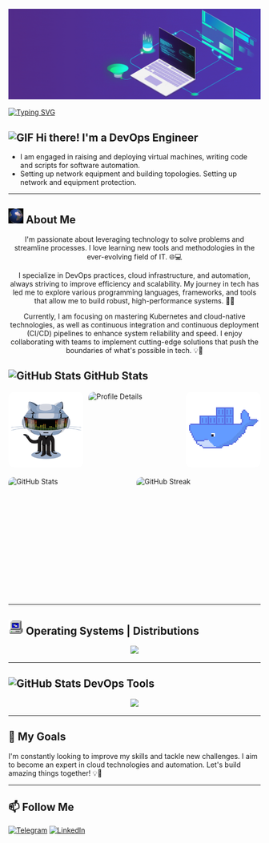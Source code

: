 ![Header](https://github.com/ATwoit/ATwoit/blob/main/assets/header_gif.gif)

<a href="https://git.io/typing-svg"><img src="https://readme-typing-svg.demolab.com?font=Fira+Code&pause=1000&width=435&lines=Art+challenges+technology%2C+;and+technology+inspires+art." alt="Typing SVG" /></a>


## <img src="https://user-images.githubusercontent.com/72663882/171687151-bb31c996-c9d2-49c8-b593-734946893b23.gif" width="30" height="30" alt="GIF"> Hi there! I'm a DevOps Engineer 

- I am engaged in raising and deploying virtual machines, writing code and scripts for software automation.
- Setting up network equipment and building topologies. Setting up network and equipment protection.

---

## <img src="https://github.com/ATwoit/ATwoit/blob/main/assets/TUOk.gif" width="30" height="30" /> About Me

<div style="text-align: center;">
  I'm passionate about leveraging technology to solve problems and streamline processes. I love learning new tools and methodologies in the ever-evolving field of IT. 🌐💻

  I specialize in DevOps practices, cloud infrastructure, and automation, always striving to improve efficiency and scalability. My journey in tech has led me to explore various programming languages, frameworks, and tools that allow me to build robust, high-performance systems. 🚀🔧

  Currently, I am focusing on mastering Kubernetes and cloud-native technologies, as well as continuous integration and continuous deployment (CI/CD) pipelines to enhance system reliability and speed. I enjoy collaborating with teams to implement cutting-edge solutions that push the boundaries of what's possible in tech. 💡🤝
</div>


## <img src="https://camo.githubusercontent.com/792339729babf55dc139ac8189abba7aa4ff21366eecda37b3f0c37200dfa871/68747470733a2f2f6d656469612e67697068792e636f6d2f6d656469612f6959384352426451584f444a5343455249722f67697068792e676966" width="30" height="30" alt="GitHub Stats"> GitHub Stats 

<div style="display: flex; flex-direction: column; align-items: center; gap: 20px; margin-top: 20px;">
    <!-- Контейнер для верхнего изображения с гифками -->
    <div style="display: flex; align-items: center; justify-content: center; gap: 10px; width: 100%; max-width: 800px;">
        <!-- Левая гифка -->
        <img src="https://github.com/ATwoit/ATwoit/raw/main/assets/daftpunktocat-thomas.gif" 
             alt="Left Animation" 
             style="width: 150px; height: 150px; border-radius: 10px;"/>
        <!-- Левая нижняя таблица -->
        <img id="profile-details" src="https://github-profile-summary-cards.vercel.app/api/cards/profile-details?username=ATwoit&theme=vue" 
             alt="Profile Details" 
             style="width: 500px; height: 150px; border-radius: 10px; object-fit: contain;"/>
        <!-- Правая гифка -->
        <img src="https://github.com/ATwoit/ATwoit/raw/main/assets/68747470733a2f2f6769742e696e6672612d6c61622e78797a2f75706c6f6164732f2d2f73797374656d2f70726f6a6563742f6176617461722f34362f646f636b65722d6769662d342e6769663f77696474683d3634.gif" 
             alt="Right Animation" 
             style="width: 150px; height: 150px; border-radius: 10px;"/>
    </div>
    <!-- Контейнер для нижних изображений (бок о бок) -->
    <div style="display: flex; justify-content: center; gap: 20px; width: 100%; max-width: 800px; flex-direction: row;">
        <!-- Правая нижняя таблица -->
        <img id="github-stats" src="https://github-readme-stats.vercel.app/api?username=ATwoit&show_icons=true&theme=merko" 
             alt="GitHub Stats" 
             style="width: 390px; height: 240px; border-radius: 10px; object-fit: contain;"/>
        <!-- Основное изображение -->
        <img id="github-streak" src="https://streak-stats.demolab.com/?user=ATwoit&theme=highcontrast" 
             alt="GitHub Streak" 
             style="width: 410px; height: 240px; border-radius: 10px; object-fit: contain;"/>
    </div>
</div>

<script>
    // Пример динамической загрузки изображений с GitHub API
    const username = 'ATwoit'; // Имя пользователя на GitHub

    function updateImage(src, imgId) {
        document.getElementById(imgId).src = src;
    }

    // Замените URL на актуальный путь для генерации обновленных картинок
    setInterval(() => {
        updateImage(`https://github-readme-stats.vercel.app/api?username=${username}&show_icons=true&theme=merko`, 'github-stats');
        updateImage(`https://streak-stats.demolab.com/?user=${username}&theme=highcontrast`, 'github-streak');
        updateImage(`https://github-profile-summary-cards.vercel.app/api/cards/profile-details?username=${username}&theme=vue`, 'profile-details');
    }, 10000); // Обновление данных каждые 10 секунд
</script>





---

## <img src="https://github.com/ATwoit/ATwoit/blob/main/assets/24S2.gif" width="30" height="30" alt="GIF"> Operating Systems | Distributions

<p align="center">
  <a href="https://skillicons.dev">
    <img src="https://skillicons.dev/icons?i=windows,apple,linux,ubuntu,kali,debian,arch," />
  </a>
</p>

---

## <img src="https://camo.githubusercontent.com/ec5c8741e4ed88b1a5824e32558e15983dbaf6b46ca017418a32e39b4036ba3b/68747470733a2f2f6d65646961322e67697068792e636f6d2f6d656469612f51737347456d706b79454f684243623765312f67697068792e6769663f6369643d656366303565343761306e336769316266716e74716d6f62386739616964316f796a327772336473336d67373030626c267269643d67697068792e676966" width="30" height="30" alt="GitHub Stats"> DevOps Tools

<p align="center">
  <a href="https://skillicons.dev">
    <img src="https://skillicons.dev/icons?i=git,github,docker,grafana,jenkins,less,nginx,obsidian,powershell,py,vscode,bash" />
  </a>
</p>

---

## 🚀 My Goals

I'm constantly looking to improve my skills and tackle new challenges. I aim to become an expert in cloud technologies and automation. Let's build amazing things together! 💡🤝

---

## 📫 Follow Me

[![Telegram](https://img.shields.io/badge/-Telegram-2CA5E0?style=for-the-badge&logo=telegram&logoColor=white)](https://t.me/Cavadov_S)
[![LinkedIn](https://img.shields.io/badge/-LinkedIn-0077B5?style=for-the-badge&logo=linkedin&logoColor=white)](https://www.linkedin.com/in/seyfulla-javadov-36206330a?lipi=urn%3Ali%3Apage%3Ad_flagship3_profile_view_base_contact_details%3BYuI6fODwTi%2BGgcPYIH4uaw%3D%3D)